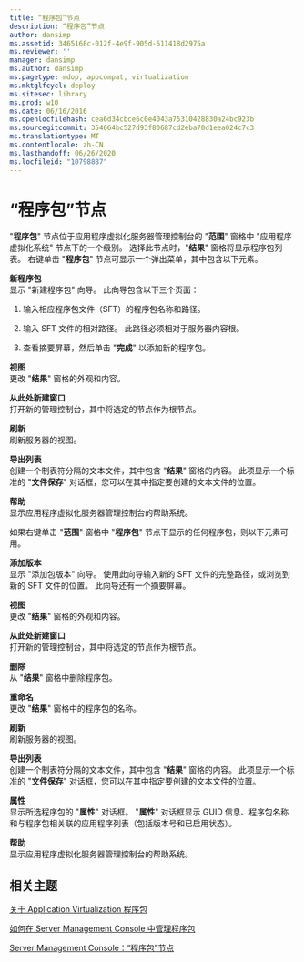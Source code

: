 ```yaml
---
title: “程序包”节点
description: “程序包”节点
author: dansimp
ms.assetid: 3465168c-012f-4e9f-905d-611418d2975a
ms.reviewer: ''
manager: dansimp
ms.author: dansimp
ms.pagetype: mdop, appcompat, virtualization
ms.mktglfcycl: deploy
ms.sitesec: library
ms.prod: w10
ms.date: 06/16/2016
ms.openlocfilehash: cea6d34cbce6c0e4043a75310428830a24bc923b
ms.sourcegitcommit: 354664bc527d93f80687cd2eba70d1eea024c7c3
ms.translationtype: MT
ms.contentlocale: zh-CN
ms.lasthandoff: 06/26/2020
ms.locfileid: "10798887"
---
```

# “程序包”节点


"**程序包**" 节点位于应用程序虚拟化服务器管理控制台的 "**范围**" 窗格中 "应用程序虚拟化系统" 节点下的一个级别。 选择此节点时，"**结果**" 窗格将显示程序包列表。 右键单击 "**程序包**" 节点可显示一个弹出菜单，其中包含以下元素。

<a href="" id="new-package"></a>**新程序包**  
显示 "新建程序包" 向导。 此向导包含以下三个页面：

1.  输入相应程序包文件（SFT）的程序包名称和路径。

2.  输入 SFT 文件的相对路径。 此路径必须相对于服务器内容根。

3.  查看摘要屏幕，然后单击 "**完成**" 以添加新的程序包。

<a href="" id="view"></a>**视图**  
更改 "**结果**" 窗格的外观和内容。

<a href="" id="new-window-from-here"></a>**从此处新建窗口**  
打开新的管理控制台，其中将选定的节点作为根节点。

<a href="" id="refresh"></a>**刷新**  
刷新服务器的视图。

<a href="" id="export-list"></a>**导出列表**  
创建一个制表符分隔的文本文件，其中包含 "**结果**" 窗格的内容。 此项显示一个标准的 "**文件保存**" 对话框，您可以在其中指定要创建的文本文件的位置。

<a href="" id="help"></a>**帮助**  
显示应用程序虚拟化服务器管理控制台的帮助系统。

如果右键单击 "**范围**" 窗格中 "**程序包**" 节点下显示的任何程序包，则以下元素可用。

<a href="" id="add-version"></a>**添加版本**  
显示 "添加包版本" 向导。 使用此向导输入新的 SFT 文件的完整路径，或浏览到新的 SFT 文件的位置。 此向导还有一个摘要屏幕。

<a href="" id="view"></a>**视图**  
更改 "**结果**" 窗格的外观和内容。

<a href="" id="new-window-from-here"></a>**从此处新建窗口**  
打开新的管理控制台，其中将选定的节点作为根节点。

<a href="" id="delete"></a>**删除**  
从 "**结果**" 窗格中删除程序包。

<a href="" id="rename"></a>**重命名**  
更改 "**结果**" 窗格中的程序包的名称。

<a href="" id="refresh"></a>**刷新**  
刷新服务器的视图。

<a href="" id="export-list"></a>**导出列表**  
创建一个制表符分隔的文本文件，其中包含 "**结果**" 窗格的内容。 此项显示一个标准的 "**文件保存**" 对话框，您可以在其中指定要创建的文本文件的位置。

<a href="" id="properties"></a>**属性**  
显示所选程序包的 "**属性**" 对话框。 "**属性**" 对话框显示 GUID 信息、程序包名称和与程序包相关联的应用程序列表（包括版本号和已启用状态）。

<a href="" id="help"></a>**帮助**  
显示应用程序虚拟化服务器管理控制台的帮助系统。

## 相关主题


[关于 Application Virtualization 程序包](about-application-virtualization-packages.md)

[如何在 Server Management Console 中管理程序包](how-to-manage-packages-in-the-server-management-console.md)

[Server Management Console：“程序包”节点](server-management-console-packages-node.md)

 

 





